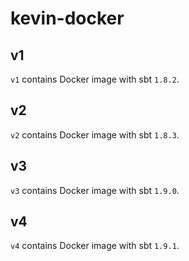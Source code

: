 # kevin-docker

## v1
`v1` contains Docker image with sbt `1.8.2`.

## v2
`v2` contains Docker image with sbt `1.8.3`.

## v3
`v3` contains Docker image with sbt `1.9.0`.

## v4
`v4` contains Docker image with sbt `1.9.1`.
